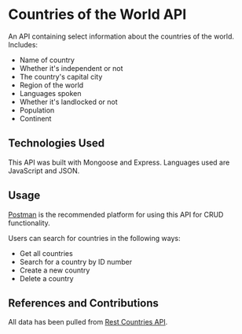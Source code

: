 # Countries of the World API

An API containing select information about the countries of the world. Includes:

- Name of country
- Whether it's independent or not
- The country's capital city
- Region of the world
- Languages spoken
- Whether it's landlocked or not
- Population
- Continent

## Technologies Used

This API was built with Mongoose and Express.
Languages used are JavaScript and JSON.

## Usage

[Postman](https://www.postman.com/) is the recommended platform for using this API for CRUD functionality.

Users can search for countries in the following ways:

- Get all countries
- Search for a country by ID number
- Create a new country
- Delete a country

## References and Contributions

All data has been pulled from [Rest Countries API](https://restcountries.com/).
